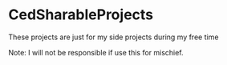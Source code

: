 # CedSharableProjects
These projects are just for my side projects during my free time

Note: I will not be responsible if use this for mischief.
